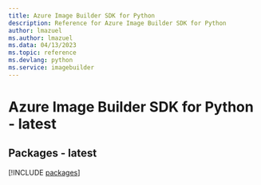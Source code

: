 ```yaml
---
title: Azure Image Builder SDK for Python
description: Reference for Azure Image Builder SDK for Python
author: lmazuel
ms.author: lmazuel
ms.data: 04/13/2023
ms.topic: reference
ms.devlang: python
ms.service: imagebuilder
---
```

# Azure Image Builder SDK for Python - latest
## Packages - latest
[!INCLUDE [packages](image-builder-index.md)]